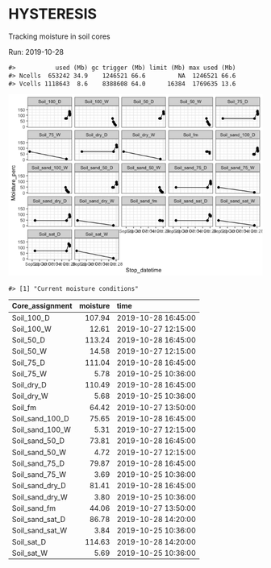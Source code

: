 
<!-- README.md is generated from README.Rmd. Please edit that file -->

# HYSTERESIS

Tracking moisture in soil cores

Run: 2019-10-28

    #>           used (Mb) gc trigger (Mb) limit (Mb) max used (Mb)
    #> Ncells  653242 34.9    1246521 66.6         NA  1246521 66.6
    #> Vcells 1118643  8.6    8388608 64.0      16384  1769635 13.6

![](README-unnamed-chunk-1-1.png)<!-- -->

    #> [1] "Current moisture conditions"

| Core\_assignment   | moisture | time                |
| :----------------- | -------: | :------------------ |
| Soil\_100\_D       |   107.94 | 2019-10-28 16:45:00 |
| Soil\_100\_W       |    12.61 | 2019-10-27 12:15:00 |
| Soil\_50\_D        |   113.24 | 2019-10-28 16:45:00 |
| Soil\_50\_W        |    14.58 | 2019-10-27 12:15:00 |
| Soil\_75\_D        |   111.04 | 2019-10-28 16:45:00 |
| Soil\_75\_W        |     5.78 | 2019-10-25 10:36:00 |
| Soil\_dry\_D       |   110.49 | 2019-10-28 16:45:00 |
| Soil\_dry\_W       |     5.68 | 2019-10-25 10:36:00 |
| Soil\_fm           |    64.42 | 2019-10-27 13:50:00 |
| Soil\_sand\_100\_D |    75.65 | 2019-10-28 16:45:00 |
| Soil\_sand\_100\_W |     5.31 | 2019-10-27 12:15:00 |
| Soil\_sand\_50\_D  |    73.81 | 2019-10-28 16:45:00 |
| Soil\_sand\_50\_W  |     4.72 | 2019-10-27 12:15:00 |
| Soil\_sand\_75\_D  |    79.87 | 2019-10-28 16:45:00 |
| Soil\_sand\_75\_W  |     3.69 | 2019-10-25 10:36:00 |
| Soil\_sand\_dry\_D |    81.41 | 2019-10-28 16:45:00 |
| Soil\_sand\_dry\_W |     3.80 | 2019-10-25 10:36:00 |
| Soil\_sand\_fm     |    44.06 | 2019-10-27 13:50:00 |
| Soil\_sand\_sat\_D |    86.78 | 2019-10-28 14:20:00 |
| Soil\_sand\_sat\_W |     3.84 | 2019-10-25 10:36:00 |
| Soil\_sat\_D       |   114.63 | 2019-10-28 14:20:00 |
| Soil\_sat\_W       |     5.69 | 2019-10-25 10:36:00 |
